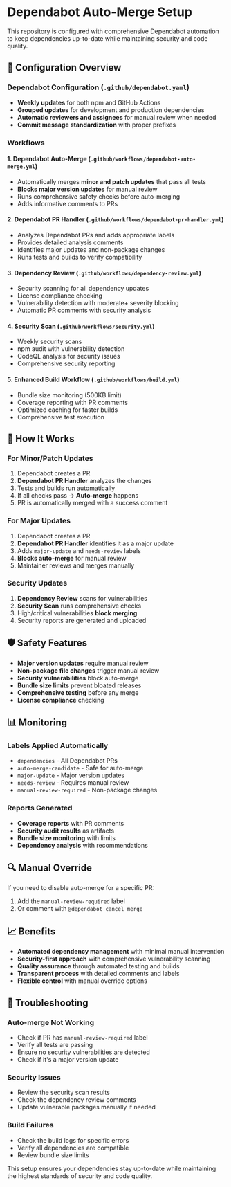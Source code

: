 # Dependabot Auto-Merge Setup

This repository is configured with comprehensive Dependabot automation to keep dependencies up-to-date while maintaining security and code quality.

## 🔧 Configuration Overview

### Dependabot Configuration (`.github/dependabot.yaml`)
- **Weekly updates** for both npm and GitHub Actions
- **Grouped updates** for development and production dependencies
- **Automatic reviewers and assignees** for manual review when needed
- **Commit message standardization** with proper prefixes

### Workflows

#### 1. **Dependabot Auto-Merge** (`.github/workflows/dependabot-auto-merge.yml`)
- Automatically merges **minor and patch updates** that pass all tests
- **Blocks major version updates** for manual review
- Runs comprehensive safety checks before auto-merging
- Adds informative comments to PRs

#### 2. **Dependabot PR Handler** (`.github/workflows/dependabot-pr-handler.yml`)
- Analyzes Dependabot PRs and adds appropriate labels
- Provides detailed analysis comments
- Identifies major updates and non-package changes
- Runs tests and builds to verify compatibility

#### 3. **Dependency Review** (`.github/workflows/dependency-review.yml`)
- Security scanning for all dependency updates
- License compliance checking
- Vulnerability detection with moderate+ severity blocking
- Automatic PR comments with security analysis

#### 4. **Security Scan** (`.github/workflows/security.yml`)
- Weekly security scans
- npm audit with vulnerability detection
- CodeQL analysis for security issues
- Comprehensive security reporting

#### 5. **Enhanced Build Workflow** (`.github/workflows/build.yml`)
- Bundle size monitoring (500KB limit)
- Coverage reporting with PR comments
- Optimized caching for faster builds
- Comprehensive test execution

## 🚀 How It Works

### For Minor/Patch Updates
1. Dependabot creates a PR
2. **Dependabot PR Handler** analyzes the changes
3. Tests and builds run automatically
4. If all checks pass → **Auto-merge** happens
5. PR is automatically merged with a success comment

### For Major Updates
1. Dependabot creates a PR
2. **Dependabot PR Handler** identifies it as a major update
3. Adds `major-update` and `needs-review` labels
4. **Blocks auto-merge** for manual review
5. Maintainer reviews and merges manually

### Security Updates
1. **Dependency Review** scans for vulnerabilities
2. **Security Scan** runs comprehensive checks
3. High/critical vulnerabilities **block merging**
4. Security reports are generated and uploaded

## 🛡️ Safety Features

- **Major version updates** require manual review
- **Non-package file changes** trigger manual review
- **Security vulnerabilities** block auto-merge
- **Bundle size limits** prevent bloated releases
- **Comprehensive testing** before any merge
- **License compliance** checking

## 📊 Monitoring

### Labels Applied Automatically
- `dependencies` - All Dependabot PRs
- `auto-merge-candidate` - Safe for auto-merge
- `major-update` - Major version updates
- `needs-review` - Requires manual review
- `manual-review-required` - Non-package changes

### Reports Generated
- **Coverage reports** with PR comments
- **Security audit results** as artifacts
- **Bundle size monitoring** with limits
- **Dependency analysis** with recommendations

## 🔍 Manual Override

If you need to disable auto-merge for a specific PR:
1. Add the `manual-review-required` label
2. Or comment with `@dependabot cancel merge`

## 📈 Benefits

- **Automated dependency management** with minimal manual intervention
- **Security-first approach** with comprehensive vulnerability scanning
- **Quality assurance** through automated testing and builds
- **Transparent process** with detailed comments and labels
- **Flexible control** with manual override options

## 🚨 Troubleshooting

### Auto-merge Not Working
- Check if PR has `manual-review-required` label
- Verify all tests are passing
- Ensure no security vulnerabilities are detected
- Check if it's a major version update

### Security Issues
- Review the security scan results
- Check the dependency review comments
- Update vulnerable packages manually if needed

### Build Failures
- Check the build logs for specific errors
- Verify all dependencies are compatible
- Review bundle size limits

This setup ensures your dependencies stay up-to-date while maintaining the highest standards of security and code quality.